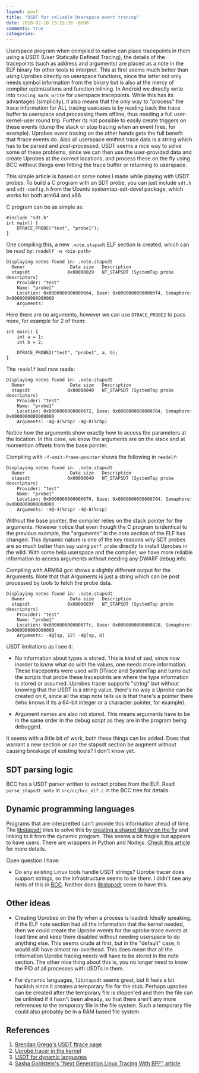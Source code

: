 ```yaml
---
layout: post
title: "USDT for reliable Userspace event tracing"
date: 2018-02-10 23:22:39 -0800
comments: true
categories: 
---
```

Userspace program when compiled to native can place tracepoints in them using a USDT (User Statically Defined Tracing), the details of the tracepoints (such as address and arguments) are placed as a note in the ELF binary for other tools to interpret. This at first seems much better than using Uprobes directly on userspace functions, since the latter not only needs symbol information from the binary but is also at the mercy of compiler optimizations and function inlining. In Android we directly write into `tracing_mark_write` for userspace tracepoints. While this has its advantages (simplicity), it also means that the only way to "process" the trace information for ALL tracing usecases is by reading back the trace buffer to userspace and processing them offline, thus needing a full user-kernel-user round trip. Further its not possible to easily create triggers on these events (dump the stack or stop tracing when an event fires, for example). Uprobes event tracing on the other hands gets the full benefit that ftrace events do. Also all userspace emitted trace data is a string which has to be parsed and post-processed. USDT seems a nice way to solve some of these problems, since we can then use the user-provided data and create Uprobes at the correct locations, and process these on the fly using BCC without things ever hitting the trace buffer or returning to userspace.

This simple article is based on some notes I made while playing with USDT probes. To build a C program with an SDT probe, you can just include `sdt.h` and `sdt-config.h` from the Ubuntu systemtap-sdt-devel package, which works for both arm64 and x86.

C program can be as simple as:
```
#include "sdt.h"
int main() {
	DTRACE_PROBE("test", "probe1");
}
```
One compiling this, a new `.note.stapsdt` ELF section is created, which can be read by:
`readelf -n <bin-path>`
```
Displaying notes found in: .note.stapsdt
  Owner                 Data size	Description
  stapsdt              0x00000029	NT_STAPSDT (SystemTap probe descriptors)
    Provider: "test"
    Name: "probe1"
    Location: 0x0000000000000664, Base: 0x00000000000006f4, Semaphore: 0x0000000000000000
    Arguments: 
```
Here there are no arguments, however we can use `DTRACE_PROBE2` to pass more, for example for 2 of them:
```
int main() {
	int a = 1;
	int b = 2;

	DTRACE_PROBE2("test", "probe1", a, b);
}
```
The `readelf` tool now reads:
```
Displaying notes found in: .note.stapsdt
  Owner                 Data size	Description
  stapsdt              0x00000040	NT_STAPSDT (SystemTap probe descriptors)
    Provider: "test"
    Name: "probe1"
    Location: 0x0000000000000672, Base: 0x0000000000000704, Semaphore: 0x0000000000000000
    Arguments: -4@-4(%rbp) -4@-8(%rbp)
```

Notice how the arguments show exactly how to access the parameters at the location. In this case, we know the arguments are on the stack and at momention offsets from the base pointer.

Compiling with `-f-omit-frame-pointer` shows the following in `readelf`:
```
Displaying notes found in: .note.stapsdt
  Owner                 Data size	Description
  stapsdt              0x00000040	NT_STAPSDT (SystemTap probe descriptors)
    Provider: "test"
    Name: "probe1"
    Location: 0x0000000000000670, Base: 0x0000000000000704, Semaphore: 0x0000000000000000
    Arguments: -4@-4(%rsp) -4@-8(%rsp)
```

Without the base pointer, the compiler relies on the stack pointer for the arguments. However notice that even though the C program is identical to the previous example, the "arguments" in the note section of the ELF has changed. This dynamic nature is one of the key reasons why SDT probes are so much better than say using `perf probe` directly to install Uprobes in the wild. With some help userspace and the compiler, we have more reliable information to access arguments without needing any DWARF debug info.

Compiling with ARM64 gcc shows a slightly different output for the Arguments. Note that that Arguments is just a string which can be post processed by tools to fetch the probe data.
```
Displaying notes found in: .note.stapsdt
  Owner                 Data size	Description
  stapsdt              0x0000003f	NT_STAPSDT (SystemTap probe descriptors)
    Provider: "test"
    Name: "probe1"
    Location: 0x000000000000077c, Base: 0x0000000000000820, Semaphore: 0x0000000000000000
    Arguments: -4@[sp, 12] -4@[sp, 8]
```

USDT limitations as I see it:

- No information about types is stored. This is kind of sad, since now inorder to know what do with the values, one needs more information. These tracepoints were used with DTrace and SystemTap and turns out the scripts that probe these tracepoints are where the type information is stored or assumed. Uprobes tracer supports "string" but without knowing that the USDT is a string value, there's no way a Uprobe can be created on it, since all the stap note tells us is that there's a pointer there (who knows if its a 64-bit integer or a character pointer, for example).

- Argument names are also not stored. This means arguments have to be in the same order in the debug script as they are in the program being debugged.

It seems with a little bit of work, both these things can be added. Does that warrant a new section or can the stapsdt section be augment without causing breakage of existing tools? I don't know yet.

SDT parsing logic
-----------------
BCC has a USDT parser written to extract probes from the ELF. Read `parse_stapsdt_note` in `src/cc/bcc_elf.c` in the BCC tree for details.

Dynamic programming languages
-----------------------------
Programs that are interpretted can't provide this information ahead of time. The [libstapsdt](https://github.com/sthima/libstapsdt#how-it-works) tries to solve this by [creating a shared library on the fly](https://github.com/sthima/libstapsdt/blob/6045277309ff0425322bed5e71393ce5c8fa1344/src/libstapsdt.c#L89) and linking to it from the dynamic program. This seems a bit fragile but appears to have users. There are wrappers in Python and Nodejs. [Check this article](https://medium.com/sthima-insights/we-just-got-a-new-super-power-runtime-usdt-comes-to-linux-814dc47e909f) for more details.

Open question I have:
* Do any existing Linux tools handle USDT strings? Uprobe tracer does support strings, so the infrastructure seems to be there. I didn't see any hints of this in [BCC](src/cc/usdt/usdt_args.cc). Neither does [libstapsdt](https://github.com/sthima/libstapsdt/blob/6045277309ff0425322bed5e71393ce5c8fa1344/src/libstapsdt.h#L14) seem to have this.

Other ideas
-----------
* Creating Uprobes on the fly when a process is loaded: Ideally speaking, if the ELF note section had all the information that the kernel needed, then we could create the Uprobe events for the uprobe trace events at load time and keep them disabled without needing userspace to do anything else. This seems crude at first, but in the "default" case, it would still have almost no-overhead. This does mean that all the information Uprobe tracing needs will have to be stored in the note section. The other nice thing about this is, you no longer need to know the PID of all processes with USDTs in them.

* For dynamic languages, `libstapsdt` seems great, but it feels a bit hackish since it creates a temporary file for the stub. Perhaps uprobes can be created after the temporary file is dlopen'ed and then the file can be unlinked if it hasn't been already, so that there aren't any more references to the temporary file in the file system. Such a temporary file could also probably be in a RAM based file system.

References
----------
1. [Brendan Gregg's USDT ftrace page](http://www.brendangregg.com/blog/2015-07-03/hacking-linux-usdt-ftrace.html)
2. [Uprobe tracer in the kernel](https://www.kernel.org/doc/Documentation/trace/uprobetracer.txt)
3. [USDT for dynamic languages](https://medium.com/sthima-insights/we-just-got-a-new-super-power-runtime-usdt-comes-to-linux-814dc47e909f)
4. [Sasha Goldstein's "Next Generation Linux Tracing With BPF" article](https://dzone.com/articles/next-generation-linux-tracing)








